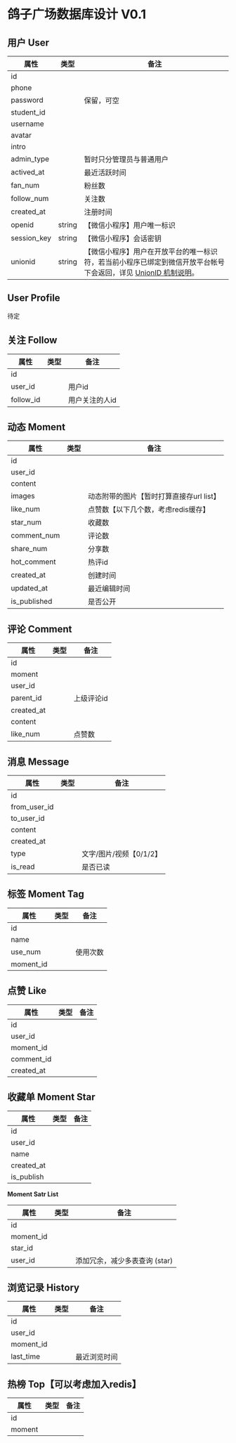 # 鸽子广场数据库设计 V0.1

## 用户 User

| 属性        | 类型   | 备注                                                         |
| ----------- | ------ | ------------------------------------------------------------ |
| id          |        |                                                              |
| phone       |        |                                                              |
| password    |        | 保留，可空                                                   |
| student_id  |        |                                                              |
| username    |        |                                                              |
| avatar      |        |                                                              |
| intro       |        |                                                              |
| admin_type  |        | 暂时只分管理员与普通用户                                     |
| actived_at  |        | 最近活跃时间                                                 |
| fan_num     |        | 粉丝数                                                       |
| follow_num  |        | 关注数                                                       |
| created_at  |        | 注册时间                                                     |
| openid      | string | 【微信小程序】用户唯一标识                                   |
| session_key | string | 【微信小程序】会话密钥                                       |
| unionid     | string | 【微信小程序】用户在开放平台的唯一标识符，若当前小程序已绑定到微信开放平台帐号下会返回，详见 [UnionID 机制说明](https://developers.weixin.qq.com/miniprogram/dev/framework/open-ability/union-id.html)。 |

## User Profile

待定

## 关注 Follow

| 属性      | 类型 | 备注           |
| --------- | ---- | -------------- |
| id        |      |                |
| user_id   |      | 用户id         |
| follow_id |      | 用户关注的人id |

## 动态 Moment

| 属性         | 类型 | 备注                                     |
| ------------ | ---- | ---------------------------------------- |
| id           |      |                                          |
| user_id      |      |                                          |
| content      |      |                                          |
| images       |      | 动态附带的图片【暂时打算直接存url list】 |
| like_num     |      | 点赞数【以下几个数，考虑redis缓存】      |
| star_num     |      | 收藏数                                   |
| comment_num  |      | 评论数                                   |
| share_num    |      | 分享数                                   |
| hot_comment  |      | 热评id                                   |
| created_at   |      | 创建时间                                 |
| updated_at   |      | 最近编辑时间                             |
| is_published |      | 是否公开                                 |

## 评论 Comment

| 属性       | 类型 | 备注       |
| ---------- | ---- | ---------- |
| id         |      |            |
| moment     |      |            |
| user_id    |      |            |
| parent_id  |      | 上级评论id |
| created_at |      |            |
| content    |      |            |
| like_num   |      | 点赞数     |

## 消息 Message

| 属性         | 类型 | 备注                    |
| ------------ | ---- | ----------------------- |
| id           |      |                         |
| from_user_id |      |                         |
| to_user_id   |      |                         |
| content      |      |                         |
| created_at   |      |                         |
| type         |      | 文字/图片/视频【0/1/2】 |
| is_read      |      | 是否已读                |

## 标签 Moment Tag

| 属性      | 类型 | 备注     |
| --------- | ---- | -------- |
| id        |      |          |
| name      |      |          |
| use_num   |      | 使用次数 |
| moment_id |      |          |

## 点赞 Like

| 属性       | 类型 | 备注 |
| ---------- | ---- | ---- |
| id         |      |      |
| user_id    |      |      |
| moment_id  |      |      |
| comment_id |      |      |
| created_at |      |      |

## 收藏单 Moment Star

| 属性       | 类型 | 备注 |
| ---------- | ---- | ---- |
| id         |      |      |
| user_id    |      |      |
| name       |      |      |
| created_at |      |      |
| is_publish |      |      |

**Moment Satr List**

| 属性      | 类型 | 备注                          |
| --------- | ---- | ----------------------------- |
| id        |      |                               |
| moment_id |      |                               |
| star_id   |      |                               |
| user_id   |      | 添加冗余，减少多表查询 (star) |

## 浏览记录 History

| 属性      | 类型 | 备注         |
| --------- | ---- | ------------ |
| id        |      |              |
| user_id   |      |              |
| moment_id |      |              |
| last_time |      | 最近浏览时间 |

## 热榜 Top【可以考虑加入redis】

| 属性   | 类型 | 备注 |
| ------ | ---- | ---- |
| id     |      |      |
| moment |      |      |